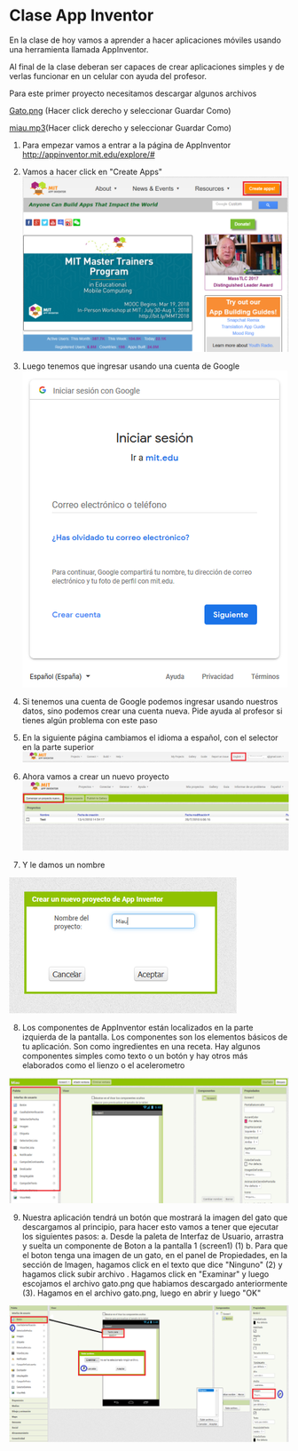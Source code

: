 # Clase App Inventor

En la clase de hoy vamos a aprender a hacer aplicaciones móviles usando una herramienta llamada AppInventor.

Al final de la clase deberan ser capaces de crear aplicaciones simples y de verlas funcionar en un celular con ayuda del profesor.

Para este primer proyecto necesitamos descargar algunos archivos

[Gato.png](https://github.com/suarezjulian/clase-app-inventor/raw/master/gato.png) (Hacer click derecho y seleccionar Guardar Como)

[miau.mp3](https://github.com/suarezjulian/clase-app-inventor/raw/master/miau.mp3)(Hacer click derecho y seleccionar Guardar Como)

1. Para empezar vamos a entrar a la página de AppInventor <a href="http://appinventor.mit.edu/explore/#" target="_blank">http://appinventor.mit.edu/explore/#</a>

2. Vamos a hacer click en "Create Apps" 
![Página AppInventor](AppInventorPage.PNG?raw=true)

3. Luego tenemos que ingresar usando una cuenta de Google
![Página AppInventor](CrearCuenta.PNG?raw=true)

4. Si tenemos una cuenta de Google podemos ingresar usando nuestros datos, sino podemos crear una cuenta nueva. Pide ayuda al profesor si tienes algún problema con este paso

5. En la siguiente página cambiamos el idioma a español, con el selector en la parte superior
![Página AppInventor](CambiarIdioma.PNG?raw=true)

6. Ahora vamos a crear un nuevo proyecto
![Página AppInventor](CrearProyecto.PNG?raw=True)

7. Y le damos un nombre

![Página AppInventor](NombreProyecto.PNG?raw=True)

8. Los componentes de AppInventor están localizados en la parte izquierda de la pantalla. Los componentes son los elementos básicos de tu aplicación. Son como ingredientes en una receta. Hay algunos componentes simples como texto o un botón y hay otros más elaborados como el lienzo o el acelerometro 

![Página AppInventor](Paleta.PNG?raw=True)

9. Nuestra aplicación tendrá un botón que mostrará la imagen del gato que descargamos al principio, para hacer esto vamos a tener que ejecutar los siguientes pasos:
  a. Desde la paleta de Interfaz de Usuario, arrastra y suelta un componente de Boton a la pantalla 1 (screen1) (1)
  b. Para que el boton tenga una imagen de un gato, en el panel de Propiedades, en la sección de Imagen, hagamos click en el texto que dice "Ninguno" (2) y hagamos click subir archivo . Hagamos click en "Examinar" y luego escojamos el archivo gato.png que habiamos descargado anteriormente (3). Hagamos en el archivo gato.png, luego en abrir y luego "OK"

![Página AppInventor](boton.PNG?raw=True)
  

